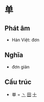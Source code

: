 # 单

## Phát âm
* Hán Việt: đơn

## Nghĩa
* đơn giản

## Cấu trúc
* 单 = [丶](丶.md) [田](田.md) [十](十.md)

<script>window.HANZI_FIELD='单';</script>
